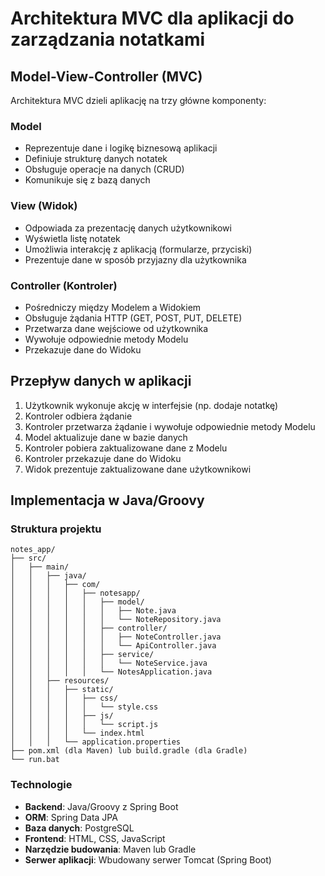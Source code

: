 # Architektura MVC dla aplikacji do zarządzania notatkami

## Model-View-Controller (MVC)

Architektura MVC dzieli aplikację na trzy główne komponenty:

### Model
- Reprezentuje dane i logikę biznesową aplikacji
- Definiuje strukturę danych notatek
- Obsługuje operacje na danych (CRUD)
- Komunikuje się z bazą danych

### View (Widok)
- Odpowiada za prezentację danych użytkownikowi
- Wyświetla listę notatek
- Umożliwia interakcję z aplikacją (formularze, przyciski)
- Prezentuje dane w sposób przyjazny dla użytkownika

### Controller (Kontroler)
- Pośredniczy między Modelem a Widokiem
- Obsługuje żądania HTTP (GET, POST, PUT, DELETE)
- Przetwarza dane wejściowe od użytkownika
- Wywołuje odpowiednie metody Modelu
- Przekazuje dane do Widoku

## Przepływ danych w aplikacji

1. Użytkownik wykonuje akcję w interfejsie (np. dodaje notatkę)
2. Kontroler odbiera żądanie
3. Kontroler przetwarza żądanie i wywołuje odpowiednie metody Modelu
4. Model aktualizuje dane w bazie danych
5. Kontroler pobiera zaktualizowane dane z Modelu
6. Kontroler przekazuje dane do Widoku
7. Widok prezentuje zaktualizowane dane użytkownikowi

## Implementacja w Java/Groovy

### Struktura projektu

```
notes_app/
├── src/
│   ├── main/
│   │   ├── java/
│   │   │   ├── com/
│   │   │   │   ├── notesapp/
│   │   │   │   │   ├── model/
│   │   │   │   │   │   ├── Note.java
│   │   │   │   │   │   └── NoteRepository.java
│   │   │   │   │   ├── controller/
│   │   │   │   │   │   ├── NoteController.java
│   │   │   │   │   │   └── ApiController.java
│   │   │   │   │   ├── service/
│   │   │   │   │   │   └── NoteService.java
│   │   │   │   │   └── NotesApplication.java
│   │   ├── resources/
│   │   │   ├── static/
│   │   │   │   ├── css/
│   │   │   │   │   └── style.css
│   │   │   │   ├── js/
│   │   │   │   │   └── script.js
│   │   │   │   └── index.html
│   │   │   └── application.properties
├── pom.xml (dla Maven) lub build.gradle (dla Gradle)
└── run.bat
```

### Technologie

- **Backend**: Java/Groovy z Spring Boot
- **ORM**: Spring Data JPA
- **Baza danych**: PostgreSQL
- **Frontend**: HTML, CSS, JavaScript
- **Narzędzie budowania**: Maven lub Gradle
- **Serwer aplikacji**: Wbudowany serwer Tomcat (Spring Boot)
